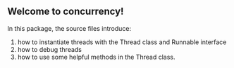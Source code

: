 ## Welcome to concurrency!

In this package, the source files introduce:

1. how to instantiate threads with the Thread class and Runnable interface
2. how to debug threads
3. how to use some helpful methods in the Thread class.
